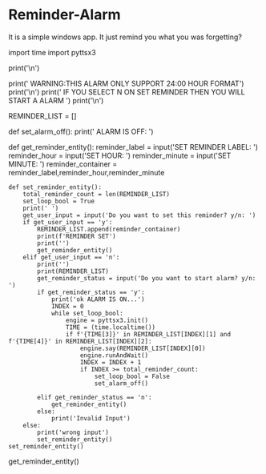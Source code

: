 # Reminder-Alarm
It is a simple windows app. It just remind you what you was forgetting?

import time
import pyttsx3


print('\n')

print('                                         WARNING:THIS ALARM ONLY SUPPORT 24:00 HOUR FORMAT')
print('\n')
print('                                     IF YOU SELECT N ON SET REMINDER THEN YOU WILL START A ALARM  ')
print('\n')


REMINDER_LIST = []

def set_alarm_off():
    print('         ALARM IS OFF:       ')

def get_reminder_entity():
    reminder_label = input('SET REMINDER LABEL: ')
    reminder_hour = input('SET HOUR: ')
    reminder_minute = input('SET MINUTE: ')
    reminder_container = reminder_label,reminder_hour,reminder_minute

    def set_reminder_entity():
        total_reminder_count = len(REMINDER_LIST)
        set_loop_bool = True
        print(' ')
        get_user_input = input('Do you want to set this reminder? y/n: ')
        if get_user_input == 'y':
            REMINDER_LIST.append(reminder_container)
            print(f'REMINDER SET')
            print('')
            get_reminder_entity()
        elif get_user_input == 'n':
            print('')
            print(REMINDER_LIST)
            get_reminder_status = input('Do you want to start alarm? y/n: ')
            if get_reminder_status == 'y':
                print('ok ALARM IS ON...')
                INDEX = 0
                while set_loop_bool:
                    engine = pyttsx3.init()
                    TIME = (time.localtime())
                    if f'{TIME[3]}' in REMINDER_LIST[INDEX][1] and f'{TIME[4]}' in REMINDER_LIST[INDEX][2]:
                        engine.say(REMINDER_LIST[INDEX][0])
                        engine.runAndWait()
                        INDEX = INDEX + 1    
                        if INDEX >= total_reminder_count:
                            set_loop_bool = False
                            set_alarm_off() 

            elif get_reminder_status == 'n':
                get_reminder_entity()
            else:
                print('Invalid Input')
        else:
            print('wrong input')
            set_reminder_entity()
    set_reminder_entity()

get_reminder_entity()
